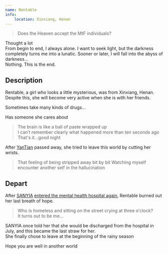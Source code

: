 ```yaml
---
name: Rentable
info:
    location: Xinxiang, Henan
---
```


> Does the Heaven accept the MtF individuals?  

Thought a lot  
From begin to end, I always alone. I want to seek light, but the darkness completely turns me into a lunatic. Sooner or later, I will fall into the abyss of darkness...  
Nothing. This is the end.  

## Description

Rentable, a girl who looks a little mysterious, was from Xinxiang, Henan.  
Despite this, she will become very active when she is with her friends.  

Sometimes take many kinds of drugs...  

Has someone she cares about  

> The brain is like a ball of paste wrapped up  
> I can’t remember clearly what happened more than ten seconds ago  
> That's it...good night  

After [YanTian](https://one-among.us/profile/SS3B_0016) passed away, she tried to leave this world by cutting her wrists.  

> That feeling of being stripped away bit by bit
> Watching myself encounter another self in the hallucination  

## Depart

After [SANYIA](http://www.sanyia.top) [entered the mental health hospital again](https://meow.sanyia.top/index.php/archives/357/), Rentable burned out her last breath of hope.  

> Who is homeless and sitting on the street crying at three o'clock?  
> It turns out to be me...  

SANYIA once told her that she would be discharged from the hospital in July, and this became the last straw for her.  
She finally chose to leave at the beginning of the rainy season  

Hope you are well in another world  

<p style="font-size: 0.001px;">醉后不知天在水,满船清梦压星河</p>
